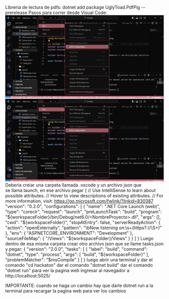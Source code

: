 Libreria de lectura de pdfs: dotnet add package UglyToad.PdfPig --prerelease
Pasos para correr desde Visual Code:
![alt text](<WhatsApp Image 2024-10-29 at 01.00.48_0acb0199.jpg>)
![alt text](<WhatsApp Image 2024-10-29 at 01.00.48_0acb0199-1.jpg>)
Deberia creiar una carpeta llamada .vscode y un archivo json que se llama launch, en ese archivo pegar
{
    // Use IntelliSense to learn about possible attributes.
    // Hover to view descriptions of existing attributes.
    // For more information, visit: https://go.microsoft.com/fwlink/?linkid=830387
    "version": "0.2.0",
    "configurations": [
        {
            "name": ".NET Core Launch (web)",
            "type": "coreclr",
            "request": "launch",
            "preLaunchTask": "build",
            "program": "${workspaceFolder}/bin/Debug/net6.0/<NombreProyecto>.dll",
            "args": [],
            "cwd": "${workspaceFolder}",
            "stopAtEntry": false,
            "serverReadyAction": {
                "action": "openExternally",
                "pattern": "\\bNow listening on:\\s+(https?://\\S+)"
            },
            "env": {
                "ASPNETCORE_ENVIRONMENT": "Development"
            },
            "sourceFileMap": {
                "/Views": "${workspaceFolder}/Views"
            }
        }
    ]
}
Luego dentro de esa misma carpeta crear otro archivo json que se llame tasks.json y pegar:
{
    "version": "2.0.0",
    "tasks": [
        {
            "label": "build",
            "command": "dotnet",
            "type": "process",
            "args": [
                "build",
                "${workspaceFolder}"
            ],
            "problemMatcher": "$msCompile"
        }
    ]
}
luego abrir una terminal y dar el comando "cd hackaton"
dar el comando "dotnet build"
dar el comando "dotnet run"
para ver la pagina web ingresar al navegador a http://localhost:5025/

IMPORTANTE: 
cuando se haga un cambio hay que darle dotnet run a la terminal para recargar la pagina web para ver los cambios